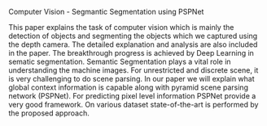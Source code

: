 Computer Vision - Segmantic Segmentation using PSPNet


This paper explains the task of computer vision which is mainly the detection of objects and segmenting the 
objects which we captured using the depth camera. The detailed explanation and analysis are also included in the paper.
The breakthrough progress is achieved by Deep Learning in sematic segmentation. Semantic Segmentation plays a vital role in 
understanding the machine images. For unrestricted and discrete scene, it is very challenging to do scene parsing. 
In our paper we will explain what global context information is capable along with pyramid scene parsing network (PSPNet). 
For predicting pixel level information PSPNet provide a very good framework. On various dataset state-of-the-art is performed by the proposed approach. 
